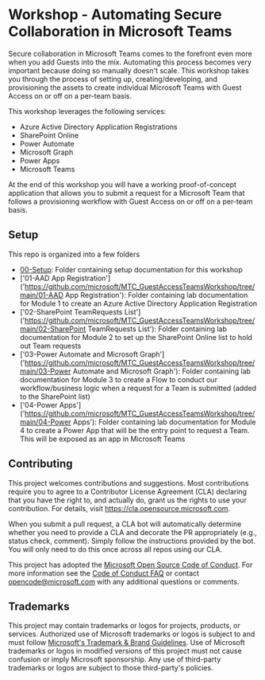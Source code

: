 # Workshop - Automating Secure Collaboration in Microsoft Teams
Secure collaboration in Microsoft Teams comes to the forefront even more when you add Guests into the mix. Automating this process becomes very important because doing so manually doesn't scale. This workshop takes you through the process of setting up, creating/developing, and provisioning the assets to create individual Microsoft Teams with Guest Access on or off on a per-team basis.

This workshop leverages the following services:
* Azure Active Directory Application Registrations
* SharePoint Online
* Power Automate
* Microsoft Graph
* Power Apps
* Microsoft Teams

At the end of this workshop you will have a working proof-of-concept application that allows you to submit a request for a Microsoft Team that follows a provisioning workflow with Guest Access on or off on a per-team basis.

## Setup
This repo is organized into a few folders
* [00-Setup]('https://github.com/microsoft/MTC_GuestAccessTeamsWorkshop/tree/main/00-Setup'): Folder containing setup documentation for this workshop
* ['01-AAD App Registration']('https://github.com/microsoft/MTC_GuestAccessTeamsWorkshop/tree/main/01-AAD App Registration'): Folder containing lab documentation for Module 1 to create an Azure Active Directory Application Registration
* ['02-SharePoint TeamRequests List']('https://github.com/microsoft/MTC_GuestAccessTeamsWorkshop/tree/main/02-SharePoint TeamRequests List'): Folder containing lab documentation for Module 2 to set up the SharePoint Online list to hold out Team requests
* ['03-Power Automate and Microsoft Graph']('https://github.com/microsoft/MTC_GuestAccessTeamsWorkshop/tree/main/03-Power Automate and Microsoft Graph'): Folder containing lab documentation for Module 3 to create a Flow to conduct our workflow/business logic when a request for a Team is submitted (added to the SharePoint list)
* ['04-Power Apps']('https://github.com/microsoft/MTC_GuestAccessTeamsWorkshop/tree/main/04-Power Apps'): Folder containing lab documentation for Module 4 to create a Power App that will be the entry point to request a Team. This will be exposed as an app in Microsoft Teams

## Contributing

This project welcomes contributions and suggestions.  Most contributions require you to agree to a
Contributor License Agreement (CLA) declaring that you have the right to, and actually do, grant us
the rights to use your contribution. For details, visit https://cla.opensource.microsoft.com.

When you submit a pull request, a CLA bot will automatically determine whether you need to provide
a CLA and decorate the PR appropriately (e.g., status check, comment). Simply follow the instructions
provided by the bot. You will only need to do this once across all repos using our CLA.

This project has adopted the [Microsoft Open Source Code of Conduct](https://opensource.microsoft.com/codeofconduct/).
For more information see the [Code of Conduct FAQ](https://opensource.microsoft.com/codeofconduct/faq/) or
contact [opencode@microsoft.com](mailto:opencode@microsoft.com) with any additional questions or comments.

## Trademarks

This project may contain trademarks or logos for projects, products, or services. Authorized use of Microsoft 
trademarks or logos is subject to and must follow 
[Microsoft's Trademark & Brand Guidelines](https://www.microsoft.com/en-us/legal/intellectualproperty/trademarks/usage/general).
Use of Microsoft trademarks or logos in modified versions of this project must not cause confusion or imply Microsoft sponsorship.
Any use of third-party trademarks or logos are subject to those third-party's policies.
